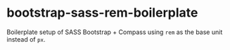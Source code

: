 # bootstrap-sass-rem-boilerplate
Boilerplate setup of SASS Bootstrap + Compass using `rem` as the base unit instead of `px`.
